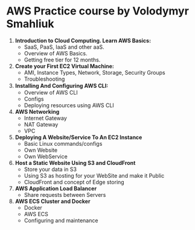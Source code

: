# AWS Practice course by Volodymyr Smahliuk

1. **Introduction to Cloud Computing. Learn AWS Basics:**
    - SaaS, PaaS, IaaS and other aaS.
    - Overview of AWS Basics.
    - Getting free tier for 12 months.
2. **Create your First EC2 Virtual Machine:**
    - AMI, Instance Types, Network, Storage, Security Groups
    - Troubleshooting
3. **Installing And Conﬁguring AWS CLI:**
    - Overview of AWS CLI
    - Configs
    - Deploying resources using AWS CLI
4. **AWS Networking**
    - Internet Gateway
    - NAT Gateway
    - VPC
5. **Deploying A Website/Service To An EC2 Instance**
    - Basic Linux commands/configs
    - Own Website
    - Own WebService
6. **Host a Static Website Using S3 and CloudFront**
    - Store your data in S3
    - Using S3 as hosting for your WebSite and make it Public
    - CloudFront and concept of Edge storing
7. **AWS Application Load Balancer**
    - Share requests between Servers
8. **AWS ECS Cluster and Docker**
    - Docker
    - AWS ECS
    - Configuring and maintenance
